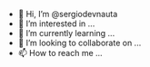 - 👋 Hi, I’m @sergiodevnauta
- 👀 I’m interested in ...
- 🌱 I’m currently learning ...
- 💞️ I’m looking to collaborate on ...
- 📫 How to reach me ...

<!---
sergiodevnauta/sergiodevnauta is a ✨ special ✨ repository because its `README.md` (this file) appears on your GitHub profile.
You can click the Preview link to take a look at your changes.
--->

